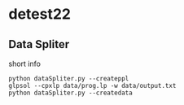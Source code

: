 # detest22

## Data Spliter

short info

```schell
python dataSpliter.py --createppl
glpsol --cpxlp data/prog.lp -w data/output.txt 
python dataSpliter.py --createdata
```